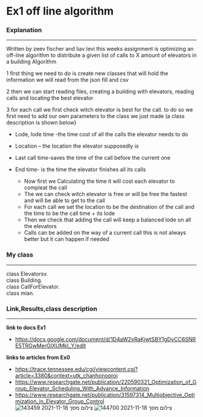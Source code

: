 # Ex1 off line algorithm 

### **Explanation** 
---
Written by zeev fischer and liav levi this weeks assignment is optimizing an off-line algorithm to distribute a given list of calls to X amount of elevators in a building
Algorithm

1 first thing we need to do is create new classes that will hold the information we will read from the json fill and csv

2 then we can start reading files, creating a building with elevators, reading calls and locating the best elevator 

3 for each call we first check witch elevator is best for the call. to do so we first need to add our own parameters to the class we just made (a class description is shown below) 

* Lode, lode time -the time cost of all the calls the elevator needs to do
* Location – the location the elevator supposedly is 
* Last call time-saves the time of the call before the current one
* End time- is the time the elevator finishes all its calls  

  * Now first we Calculating the time it will cost each elevator to compleat the call
  * The we can check witch elevator is free or will be free the fastest and will be able to get to the call 
  * For each call we set the location to be the destination of the call and the time to be the call time + its lode
  * Then we check that adding the call will keep a balanced lode on all the elevators
  * Calls can be added on the way of a current call this is not always better but it can happen if needed
     
### My class
---
class Elevatorsv.  
class Building.  
class CallForElevator.  
class mian.  

### Link,Results,class description
---
**link to docs Ex1**  
* https://docs.google.com/document/d/1D4aW2vRaKjwtSBY1gDyCC6SNRE5TRGwMerGIXUMkI_Y/edit

**links to articles from Ex0**  
* https://trace.tennessee.edu/cgi/viewcontent.cgi?article=3380&context=utk_chanhonoproj  
* https://www.researchgate.net/publication/220590321_Optimization_of_Group_Elevator_Scheduling_With_Advance_Information  
* https://www.researchgate.net/publication/31597314_Multiobjective_Optimization_in_Elevator_Group_Control  
![צילום מסך 2021-11-18 143459](https://user-images.githubusercontent.com/92921822/142422403-b07f7061-b4a2-484c-811c-d6c230e5a2ca.jpg)
![צילום מסך 2021-11-18 144700](https://user-images.githubusercontent.com/92921822/142422416-62cfaa55-6809-41b2-ad22-896c6d789a04.jpg)


